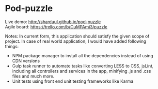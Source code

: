 # Pod-puzzle

Live demo: http://sharduul.github.io/pod-puzzle   
Agile board: https://trello.com/b/CuMPAmi3/puzzle

Notes:
In current form, this application should satisfy the given scope of project. In case of real world application, I would have added following things:
- NPM package manager to install all the dependencies instead of using CDN versions
- Gulp task runner to automate tasks like converting LESS to CSS, jsLint, including all controllers and services in the app, minifying .js and .css files and much more.
- Unit tests using front end unit testing frameworks like Karma
